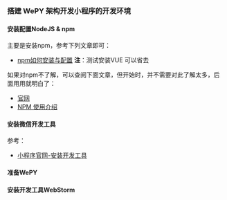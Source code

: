 ### 搭建 WePY 架构开发小程序的开发环境
#### 安装配置NodeJS & npm
主要是安装npm，参考下列文章即可：
- [npm如何安装与配置](https://www.php.cn/js-tutorial-414607.html)  **注**：测试安装VUE 可以省去

如果对npm不了解，可以查阅下面文章，但开始时，并不需要对此了解太多，后面用用就明白了：
- [官网](https://www.npmjs.com/)
- [NPM 使用介绍](https://www.runoob.com/nodejs/nodejs-npm.html)

#### 安装微信开发工具
参考：
- [小程序官网-安装开发工具](https://developers.weixin.qq.com/miniprogram/dev/framework/quickstart/getstart.html#%E5%AE%89%E8%A3%85%E5%BC%80%E5%8F%91%E5%B7%A5%E5%85%B7)

#### 准备WePY


#### 安装开发工具WebStorm




